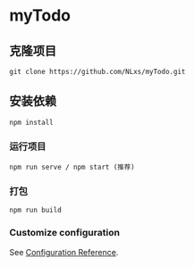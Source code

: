 # myTodo

## 克隆项目
```
git clone https://github.com/NLxs/myTodo.git
```

## 安装依赖
```
npm install
```

### 运行项目
```
npm run serve / npm start (推荐)
```

### 打包
```
npm run build
```

### Customize configuration
See [Configuration Reference](https://cli.vuejs.org/config/).
